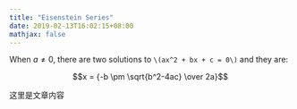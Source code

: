 ```yaml
---
title: "Eisenstein Series"
date: 2019-02-13T16:02:15+08:00
mathjax: false
---
```


When $a \ne 0$, there are two solutions to `\(ax^2 + bx + c = 0\)` and they are:

$$x = {-b \pm \sqrt{b^2-4ac} \over 2a}$$

这里是文章内容
